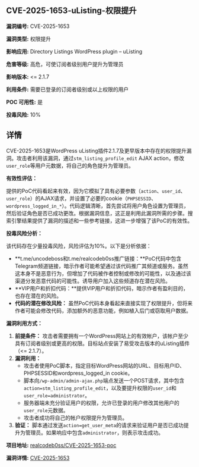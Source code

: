 ## CVE-2025-1653-uListing-权限提升

**漏洞编号:** CVE-2025-1653

**漏洞类型:** 权限提升

**影响应用:** Directory Listings WordPress plugin – uListing

**危害等级:** 高危，可使订阅者级别用户提升为管理员

**影响版本:** <= 2.1.7

**利用条件:** 需要已登录的订阅者级别或以上权限的用户

**POC 可用性:** 是

**投毒风险:** 10%

## 详情

CVE-2025-1653是WordPress uListing插件2.1.7及更早版本中存在的权限提升漏洞。攻击者利用该漏洞，通过`stm_listing_profile_edit` AJAX action，修改`user_role`等用户元数据，将自己的角色提升为管理员。

**有效性评估：**

提供的PoC代码看起来有效，因为它模拟了具有必要参数（`action`、`user_id`、`user_role`）的AJAX请求，并设置了必要的cookie（`PHPSESSID`、`wordpress_logged_in_*`）。代码逻辑清晰，首先尝试将用户角色设置为管理员，然后验证角色是否已成功更改。根据漏洞信息，这正是利用此漏洞所需的步骤。搜索引擎结果提供了漏洞的描述和一些参考链接，这进一步增强了该PoC的有效性。

**投毒风险分析：**

该代码存在少量投毒风险，风险评估为10%。以下是分析依据：
*   **t.me/uncodeboss和t.me/realcodeb0ss推广链接：**PoC代码中包含Telegram频道链接，暗示作者可能希望通过该代码推广其频道或服务。虽然这本身不是恶意行为，但增加了代码被作者控制或修改的可能性，以及通过该渠道分发恶意代码的可能性。诱导用户加入这些频道存在潜在风险。
*   **VIP用户和折扣代码：**提供VIP用户和折扣代码，暗示作者有盈利目的，也存在潜在的风险。
*   **代码的潜在修改风险：** 虽然PoC代码本身看起来直接实现了权限提升，但将来作者可能会修改代码，添加额外的恶意功能，例如植入后门或窃取用户数据。

**漏洞利用方式：**

1.  **前提条件：** 攻击者需要拥有一个WordPress网站上的有效帐户，该帐户至少具有订阅者级别或更高的权限。目标站点安装了易受攻击版本的uListing插件（<= 2.1.7）。
2.  **漏洞利用：**
    *   攻击者使用PoC脚本，指定目标WordPress网站的URL、目标用户ID、PHPSESSID和wordpress_logged_in cookie。
    *   脚本向`/wp-admin/admin-ajax.php`端点发送一个POST请求，其中包含`action=stm_listing_profile_edit`，以及要提升权限的`user_id`和`user_role=administrator`。
    *   服务器端未充分验证用户的权限，允许已登录的用户修改其他用户的`user_role`元数据。
    *   攻击者成功将自己的帐户权限提升为管理员。
3.  **验证：** 脚本通过发送`action=get_user_meta`的请求来验证用户是否已成功提升为管理员。如果响应中包含`administrator`，则表示攻击成功。


**项目地址:** [realcodeb0ss/CVE-2025-1653-poc](https://github.com/realcodeb0ss/CVE-2025-1653-poc)

**漏洞详情:** [CVE-2025-1653](https://nvd.nist.gov/vuln/detail/CVE-2025-1653)
